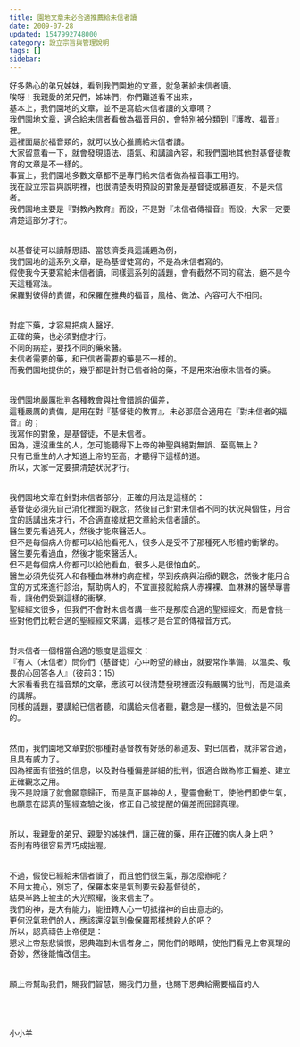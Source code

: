 ```yaml
---
title: 園地文章未必合適推薦給未信者讀
date: 2009-07-28
updated: 1547992748000
category: 設立宗旨與管理說明
tags: []
sidebar: 
---
```


<p>好多熱心的弟兄姊妹，看到我們園地的文章，就急著給未信者讀。<br/>唉呀！我親愛的弟兄們，姊妹們，你們難道看不出來，<br/>基本上，我們園地的文章，並不是寫給未信者讀的文章嗎？<br/><!--more-->我們園地文章，適合給未信者看做為福音用的，會特別被分類到『護教、福音』裡。<br/>這裡面屬於福音類的，就可以放心推薦給未信者讀。<br/>大家留意看一下，就會發現語法、語氣、和講論內容，和我們園地其他對基督徒教育的文章是不一樣的。<br/>事實上，我們園地多數文章都不是專門給未信者做為福音事工用的。<br/>我在設立宗旨與說明裡，也很清楚表明預設的對象是基督徒或慕道友，不是未信者。<br/>我們園地主要是『對教內教育』而設，不是對『未信者傳福音』而設，大家一定要清楚這部分才行。<br/><br/><br/>以基督徒可以讀靜思語、當慈濟委員這議題為例，<br/>我們園地的這系列文章，是為基督徒寫的，不是為未信者寫的。<br/>假使我今天要寫給未信者讀，同樣這系列的議題，會有截然不同的寫法，絕不是今天這種寫法。<br/>保羅對彼得的責備，和保羅在雅典的福音，風格、做法、內容可大不相同。<br/><br/><br/>對症下藥，才容易把病人醫好。<br/>正確的藥，也必須對症才行。<br/>不同的病症，要找不同的藥來醫。<br/>未信者需要的藥，和已信者需要的藥是不一樣的。<br/>而我們園地提供的，幾乎都是針對已信者給的藥，不是用來治療未信者的藥。<br/><br/><br/>我們園地嚴厲批判各種教會與社會錯誤的偏差，<br/>這種嚴厲的責備，是用在對『基督徒的教育』，未必那麼合適用在『對未信者的福音』的；<br/>我寫作的對象，是基督徒，不是未信者。<br/>因為，還沒重生的人，怎可能聽得下上帝的神聖與絕對無誤、至高無上？<br/>只有已重生的人才知道上帝的至高，才聽得下這樣的道。<br/>所以，大家一定要搞清楚狀況才行。<br/><br/><br/>我們園地文章在針對未信者部分，正確的用法是這樣的：<br/>基督徒必須先自己消化裡面的觀念，然後自己針對未信者不同的狀況與個性，用合宜的話講出來才行，不合適直接就把文章給未信者讀的。<br/>醫生要先看過死人，然後才能來醫活人。<br/>但不是每個病人你都可以給他看死人，很多人是受不了那種死人形體的衝擊的。<br/>醫生要先看過血，然後才能來醫活人。<br/>但不是每個病人你都可以給他看血，很多人是很怕血的。<br/>醫生必須先從死人和各種血淋淋的病症裡，學到疾病與治療的觀念，然後才能用合宜的方式來進行診治，幫助病人的，不宜直接就給病人赤裸裸、血淋淋的醫學專書看，讓他們受到這樣的衝擊。<br/>聖經經文很多，但我們不會對未信者講一些不是那麼合適的聖經經文，而是會挑一些對他們比較合適的聖經經文來講，這樣才是合宜的傳福音方式。<br/><br/><br/>對未信者一個相當合適的態度是這經文：<br/>『有人（未信者）問你們（基督徒）心中盼望的緣由，就要常作準備，以溫柔、敬畏的心回答各人』（彼前3：15）<br/>大家看看我在福音類的文章，應該可以很清楚發現裡面沒有嚴厲的批判，而是溫柔的講解。<br/>同樣的議題，要講給已信者聽，和講給未信者聽，觀念是一樣的，但做法是不同的。<br/><br/><br/>然而，我們園地文章對於那種對基督教有好感的慕道友、對已信者，就非常合適，且具有威力了。<br/>因為裡面有很強的信息，以及對各種偏差詳細的批判，很適合做為修正偏差、建立正確觀念之用。<br/>我不是說讀了就會願意歸正，而是真正屬神的人，聖靈會動工，使他們即使生氣，也願意在認真的聖經查驗之後，修正自己被提醒的偏差而回歸真理。<br/><br/><br/>所以，我親愛的弟兄、親愛的姊妹們，讓正確的藥，用在正確的病人身上吧？<br/>否則有時很容易弄巧成拙喔。<br/><br/><br/>不過，假使已經給未信者讀了，而且他們很生氣，那怎麼辦呢？<br/>不用太擔心，別忘了，保羅本來是氣到要去殺基督徒的，<br/>結果半路上被主的大光照耀，後來信主了。<br/>我們的神，是大有能力，能扭轉人心一切抵擋神的自由意志的。<br/>更何況氣我們的人，應該還沒氣到像保羅那樣想殺人的吧？<br/>所以，認真禱告上帝便是：<br/>懇求上帝慈悲憐憫，恩典臨到未信者身上，開他們的眼睛，使他們看見上帝真理的奇妙，然後能悔改信主。<br/><br/><br/>願上帝幫助我們，賜我們智慧，賜我們力量，也賜下恩典給需要福音的人<br/><br/><br/><br/><br/>小小羊</p>